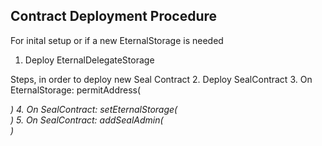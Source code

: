 ## Contract Deployment Procedure

For inital setup or if a new EternalStorage is needed
1. Deploy EternalDelegateStorage

Steps, in order to deploy new Seal Contract
2. Deploy SealContract
3. On EternalStorage: permitAddress(<address of SealContract>)
4. On SealContract: setEternalStorage(<address of EternalStorage>)
5. On SealContract: addSealAdmin(<address of Seal Admin to be added>)
